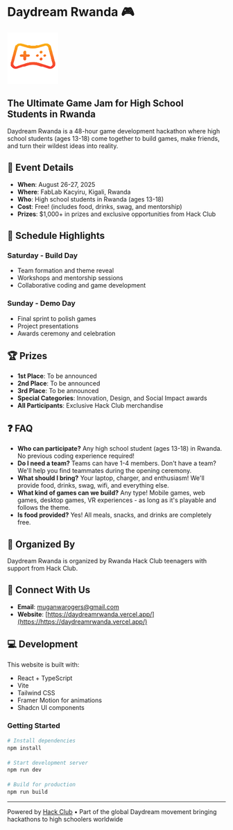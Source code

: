 # Daydream Rwanda 🎮

![Daydream Rwanda](./public/favicon.ico)

## The Ultimate Game Jam for High School Students in Rwanda

Daydream Rwanda is a 48-hour game development hackathon where high school students (ages 13-18) come together to build games, make friends, and turn their wildest ideas into reality.

## 🚀 Event Details

-   **When**: August 26-27, 2025
-   **Where**: FabLab Kacyiru, Kigali, Rwanda
-   **Who**: High school students in Rwanda (ages 13-18)
-   **Cost**: Free! (includes food, drinks, swag, and mentorship)
-   **Prizes**: $1,000+ in prizes and exclusive opportunities from Hack Club

## 📅 Schedule Highlights

### Saturday - Build Day

-   Team formation and theme reveal
-   Workshops and mentorship sessions
-   Collaborative coding and game development

### Sunday - Demo Day

-   Final sprint to polish games
-   Project presentations
-   Awards ceremony and celebration

## 🏆 Prizes

-   **1st Place**: To be announced
-   **2nd Place**: To be announced
-   **3rd Place**: To be announced
-   **Special Categories**: Innovation, Design, and Social Impact awards
-   **All Participants**: Exclusive Hack Club merchandise

## ❓ FAQ

-   **Who can participate?** Any high school student (ages 13-18) in Rwanda. No previous coding experience required!
-   **Do I need a team?** Teams can have 1-4 members. Don't have a team? We'll help you find teammates during the opening ceremony.
-   **What should I bring?** Your laptop, charger, and enthusiasm! We'll provide food, drinks, swag, wifi, and everything else.
-   **What kind of games can we build?** Any type! Mobile games, web games, desktop games, VR experiences - as long as it's playable and follows the theme.
-   **Is food provided?** Yes! All meals, snacks, and drinks are completely free.

## 👥 Organized By

Daydream Rwanda is organized by Rwanda Hack Club teenagers with support from Hack Club.

## 🔗 Connect With Us

-   **Email**: [muganwarogers@gmail.com](mailto:muganwarogers@gmail.com)
-   **Website**: [https://daydreamrwanda.vercel.app/](https://https://daydreamrwanda.vercel.app/)

## 💻 Development

This website is built with:

-   React + TypeScript
-   Vite
-   Tailwind CSS
-   Framer Motion for animations
-   Shadcn UI components

### Getting Started

```bash
# Install dependencies
npm install

# Start development server
npm run dev

# Build for production
npm run build
```

---

Powered by [Hack Club](https://hackclub.com/) • Part of the global Daydream movement bringing hackathons to high schoolers worldwide
